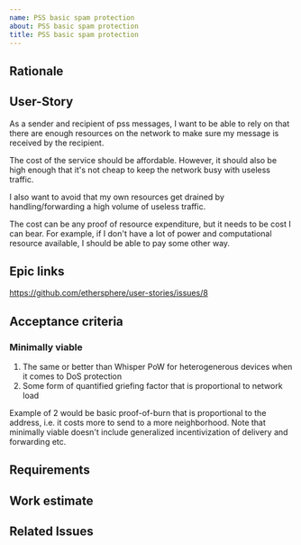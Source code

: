 ```yaml
---
name: PSS basic spam protection
about: PSS basic spam protection
title: PSS basic spam protection
---
```


## Rationale ##

## User-Story ##

As a sender and recipient of pss messages, I want to be able to rely on that there are enough resources on the network to make sure my message is received by the recipient.

The cost of the service should be affordable. However, it should also be high enough that it's not cheap to keep the network busy with useless traffic.

I also want to avoid that my own resources get drained by handling/forwarding a high volume of useless traffic.

The cost can be any proof of resource expenditure, but it needs to be cost I can bear. For example, if I don't have a lot of power and computational resource available, I should be able to pay some other way.

## Epic links ##

https://github.com/ethersphere/user-stories/issues/8

## Acceptance criteria ##

### Minimally viable

1. The same or better than Whisper PoW for heterogenerous devices when it comes to DoS protection
2. Some form of quantified griefing factor that is proportional to network load

Example of 2 would be basic proof-of-burn that is proportional to the address,
i.e. it costs more to send to a more neighborhood. Note that minimally viable
doesn't include generalized incentivization of delivery and forwarding etc.

## Requirements ##

## Work estimate ##

## Related Issues ##
